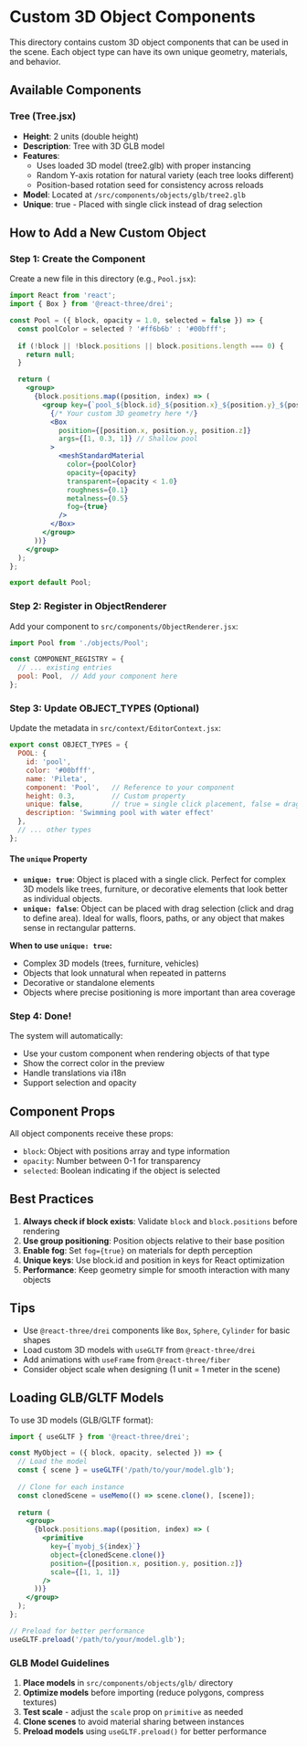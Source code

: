 # Custom 3D Object Components

This directory contains custom 3D object components that can be used in the scene. Each object type can have its own unique geometry, materials, and behavior.

## Available Components

### Tree (Tree.jsx)
- **Height**: 2 units (double height)
- **Description**: Tree with 3D GLB model
- **Features**: 
  - Uses loaded 3D model (tree2.glb) with proper instancing
  - Random Y-axis rotation for natural variety (each tree looks different)
  - Position-based rotation seed for consistency across reloads
- **Model**: Located at `/src/components/objects/glb/tree2.glb`
- **Unique**: true - Placed with single click instead of drag selection

## How to Add a New Custom Object

### Step 1: Create the Component

Create a new file in this directory (e.g., `Pool.jsx`):

```jsx
import React from 'react';
import { Box } from '@react-three/drei';

const Pool = ({ block, opacity = 1.0, selected = false }) => {
  const poolColor = selected ? '#ff6b6b' : '#00bfff';
  
  if (!block || !block.positions || block.positions.length === 0) {
    return null;
  }

  return (
    <group>
      {block.positions.map((position, index) => (
        <group key={`pool_${block.id}_${position.x}_${position.y}_${position.z}_${index}`}>
          {/* Your custom 3D geometry here */}
          <Box 
            position={[position.x, position.y, position.z]}
            args={[1, 0.3, 1]} // Shallow pool
          >
            <meshStandardMaterial 
              color={poolColor}
              opacity={opacity}
              transparent={opacity < 1.0}
              roughness={0.1}
              metalness={0.5}
              fog={true}
            />
          </Box>
        </group>
      ))}
    </group>
  );
};

export default Pool;
```

### Step 2: Register in ObjectRenderer

Add your component to `src/components/ObjectRenderer.jsx`:

```jsx
import Pool from './objects/Pool';

const COMPONENT_REGISTRY = {
  // ... existing entries
  pool: Pool,  // Add your component here
};
```

### Step 3: Update OBJECT_TYPES (Optional)

Update the metadata in `src/context/EditorContext.jsx`:

```jsx
export const OBJECT_TYPES = {
  POOL: {
    id: 'pool',
    color: '#00bfff',
    name: 'Pileta',
    component: 'Pool',   // Reference to your component
    height: 0.3,         // Custom property
    unique: false,       // true = single click placement, false = drag selection
    description: 'Swimming pool with water effect'
  },
  // ... other types
};
```

#### The `unique` Property

- **`unique: true`**: Object is placed with a single click. Perfect for complex 3D models like trees, furniture, or decorative elements that look better as individual objects.
- **`unique: false`**: Object can be placed with drag selection (click and drag to define area). Ideal for walls, floors, paths, or any object that makes sense in rectangular patterns.

**When to use `unique: true`:**
- Complex 3D models (trees, furniture, vehicles)
- Objects that look unnatural when repeated in patterns
- Decorative or standalone elements
- Objects where precise positioning is more important than area coverage

### Step 4: Done!

The system will automatically:
- Use your custom component when rendering objects of that type
- Show the correct color in the preview
- Handle translations via i18n
- Support selection and opacity

## Component Props

All object components receive these props:

- `block`: Object with positions array and type information
- `opacity`: Number between 0-1 for transparency
- `selected`: Boolean indicating if the object is selected

## Best Practices

1. **Always check if block exists**: Validate `block` and `block.positions` before rendering
2. **Use group positioning**: Position objects relative to their base position
3. **Enable fog**: Set `fog={true}` on materials for depth perception
4. **Unique keys**: Use block.id and position in keys for React optimization
5. **Performance**: Keep geometry simple for smooth interaction with many objects

## Tips

- Use `@react-three/drei` components like `Box`, `Sphere`, `Cylinder` for basic shapes
- Load custom 3D models with `useGLTF` from `@react-three/drei`
- Add animations with `useFrame` from `@react-three/fiber`
- Consider object scale when designing (1 unit = 1 meter in the scene)

## Loading GLB/GLTF Models

To use 3D models (GLB/GLTF format):

```jsx
import { useGLTF } from '@react-three/drei';

const MyObject = ({ block, opacity, selected }) => {
  // Load the model
  const { scene } = useGLTF('/path/to/your/model.glb');
  
  // Clone for each instance
  const clonedScene = useMemo(() => scene.clone(), [scene]);
  
  return (
    <group>
      {block.positions.map((position, index) => (
        <primitive
          key={`myobj_${index}`}
          object={clonedScene.clone()}
          position={[position.x, position.y, position.z]}
          scale={[1, 1, 1]}
        />
      ))}
    </group>
  );
};

// Preload for better performance
useGLTF.preload('/path/to/your/model.glb');
```

### GLB Model Guidelines

1. **Place models** in `src/components/objects/glb/` directory
2. **Optimize models** before importing (reduce polygons, compress textures)
3. **Test scale** - adjust the `scale` prop on `primitive` as needed
4. **Clone scenes** to avoid material sharing between instances
5. **Preload models** using `useGLTF.preload()` for better performance

